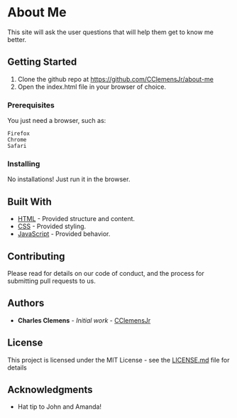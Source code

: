 # About Me

This site will ask the user questions that will help them get to know me better.

## Getting Started

1. Clone the github repo at https://github.com/CClemensJr/about-me
2. Open the index.html file in your browser of choice.

### Prerequisites

You just need a browser, such as:

```
Firefox
Chrome
Safari
```

### Installing

No installations! Just run it in the browser.

## Built With

* [HTML](http://www.dropwizard.io/1.0.2/docs/) - Provided structure and content.
* [CSS](https://maven.apache.org/) - Provided styling.
* [JavaScript](https://rometools.github.io/rome/) - Provided behavior.

## Contributing

Please read for details on our code of conduct, and the process for submitting pull requests to us.

## Authors

* **Charles Clemens** - *Initial work* - [CClemensJr](https://github.com/CClemensJr)

## License

This project is licensed under the MIT License - see the [LICENSE.md](LICENSE.md) file for details

## Acknowledgments

* Hat tip to John and Amanda!
